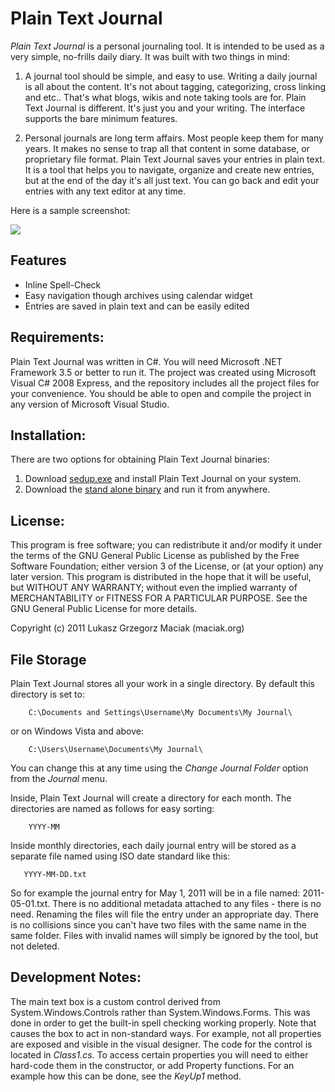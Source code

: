 Plain Text Journal
==================

*Plain Text Journal* is a personal journaling tool. It is intended to be used as a very simple, no-frills daily diary. It was built with two things in mind:

1. A journal tool should be simple, and easy to use. Writing a daily journal is all about the content. It's not about tagging, categorizing, cross linking and etc.. That's what blogs, wikis and note taking tools are for. Plain Text Journal is different. It's just you and your writing. The interface supports the bare minimum features.

2. Personal journals are long term affairs. Most people keep them for many years. It makes no sense to trap all that content in some database, or proprietary file format. Plain Text Journal saves your entries in plain text. It is a tool that helps you to navigate, organize and create new entries, but at the end of the day it's all just text. You can go back and edit your entries with any text editor at any time.

Here is a sample screenshot:

<img src="http://maciak.org/tools/plaintextjournal/plaintextjournal.jpg">

Features
--------

- Inline Spell-Check
- Easy navigation though archives using calendar widget
- Entries are saved in plain text and can be easily edited

Requirements:
-------------

Plain Text Journal was written in C#. You will need Microsoft .NET Framework 3.5 or better to run it. The project was created using Microsoft Visual C# 2008 Express, and the repository includes all the project files for your convenience. You should be able to open and compile the project in any version of Microsoft Visual Studio.

Installation:
-------------

There are two options for obtaining Plain Text Journal binaries:

1. Download <a href="http://maciak.org/tools/plaintextjournal/setup.exe">sedup.exe</a> and install Plain Text Journal on your system.
2. Download the <a href="http://maciak.org/tools/plaintextjournal/Journal.exe">stand alone binary</a> and run it from anywhere.


License:
--------

This program is free software; you can redistribute it and/or modify it under the terms of the GNU General Public License as published by the Free Software Foundation; either version 3 of the License, or (at your option) any later version. This program is distributed in the hope that it will be useful, but WITHOUT ANY WARRANTY; without even the implied warranty of MERCHANTABILITY or FITNESS FOR A PARTICULAR PURPOSE. See the GNU General Public License for more details.

Copyright (c) 2011 Lukasz Grzegorz Maciak (maciak.org)

File Storage
------------

Plain Text Journal stores all your work in a single directory. By default this directory is set to:

        C:\Documents and Settings\Username\My Documents\My Journal\

or on Windows Vista and above:

        C:\Users\Username\Documents\My Journal\

You can change this at any time using the _Change Journal Folder_ option from the _Journal_ menu.

Inside, Plain Text Journal will create a directory for each month. The directories are named as follows for easy sorting:

        YYYY-MM

Inside monthly directories, each daily journal entry will be stored as a separate file named using ISO date standard like this:

       YYYY-MM-DD.txt

So for example the journal entry for May 1, 2011 will be in a file named: 2011-05-01.txt. There is no additional metadata attached to any files - there is no need. Renaming the files will file the entry under an appropriate day. There is no collisions since you can't have two files with the same name in the same folder. Files with invalid names will simply be ignored by the tool, but not deleted.

Development Notes:
------------------

The main text box is a custom control derived from System.Windows.Controls rather than System.Windows.Forms. This was done in order to get the built-in spell checking working properly. Note that causes the box to act in non-standard ways. For example, not all properties are exposed and visible in the visual designer. The code for the control is located in _Class1.cs_. To access certain properties you will need to either hard-code them in the constructor, or add Property functions. For an example how this can be done, see the _KeyUp1_ method.


